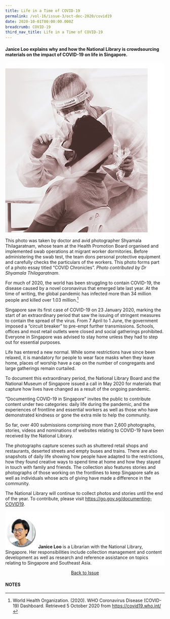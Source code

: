 ```yaml
---
title: Life in a Time of COVID-19
permalink: /vol-16/issue-3/oct-dec-2020/covid19
date: 2020-10-01T00:00:00.000Z
breadcrumb: COVID-19
third_nav_title: Life in a Time of COVID-19
---
```


<style>
table { 
	background-color: #ffeee1;
	}
.infobox { 
  padding: 20px;
  margin: 20px;
  background: #ffeee1
}
</style>

#### **Janice Loo** explains why and how the National Library is crowdsourcing materials on the impact of COVID-19 on life in Singapore.

<div style="background-color: white;">
<br/>
<img src="/images/Vol-16-issue-3/covid19/covid19-opening.jpg">

This photo was taken by doctor and avid photographer Shyamala Thilagaratnam, whose team at the Health Promotion Board organised and implemented swab operations at migrant worker dormitories. Before administering the swab test, the team dons personal protective equipment and carefully checks the particulars of the workers. This photo forms part of a photo essay titled “COVID Chronicles”. <i>Photo contributed by Dr Shyamala Thilagaratnam</i>.

</div>

For much of 2020, the world has been struggling to contain COVID-19, the disease caused by a novel coronavirus that emerged late last year. At the time of writing, the global pandemic has infected more than 34 million people and killed over 1.03 million.[^1] 

Singapore saw its first case of COVID-19 on 23 January 2020, marking the start of an extraordinary period that saw the issuing of stringent measures to contain the spread of the virus. From 7 April to 1 June, the government imposed a “circuit breaker” to pre-empt further transmissions. Schools, offices and most retail outlets were closed and social gatherings prohibited. Everyone in Singapore was advised to stay home unless they had to step out for essential purposes.

Life has entered a new normal. While some restrictions have since been relaxed, it is mandatory for people to wear face masks when they leave home, places of worship have a cap on the number of congregants and large gatherings remain curtailed.

To document this extraordinary period, the National Library Board and the National Museum of Singapore issued a call in May 2020 for materials that capture how lives have changed as a result of the ongoing pandemic. 

“Documenting COVID-19 in Singapore” invites the public to contribute content under two categories: daily life during the pandemic, and the experiences of frontline and essential workers as well as those who have demonstrated kindness or gone the extra mile to help the community.

So far, over 400 submissions comprising more than 2,600 photographs, stories, videos and nominations of websites relating to COVID-19 have been received by the National Library.

The photographs capture scenes such as shuttered retail shops and restaurants, deserted streets and empty buses and trains. There are also snapshots of daily life showing how people have adapted to the restrictions, how they found creative ways to spend time at home and how they stayed in touch with family and friends. The collection also features stories and photographs of those working on the frontlines to keep Singapore safe as well as individuals whose acts of giving have made a difference in the community.

The National Library will continue to collect photos and stories until the end of the year. To contribute, please visit https://go.gov.sg/documenting-COVID19.

<div style="background-color: white;">
<br/>
<img src="/images/Vol-16-issue-3/authors/JaniceLoo.png" style="width: 100px; height: 100px;" />
<b>Janice Loo</b> is a Librarian with the National Library, Singapore. Her responsibilities
include collection management and content development as well as research and reference assistance on topics relating to Singapore and Southeast Asia.

</div>

<a href="https://nlb-ba-staging.netlify.app/vol-16/issue-2/Jul-sep-2020/"><center>Back to Issue</center></a>

#### **NOTES**
[^1]: World Health Organization. (2020). WHO Coronavirus Disease (COVID-19) Dashboard. Retrieved 5 October 2020 from https://covid19.who.int/